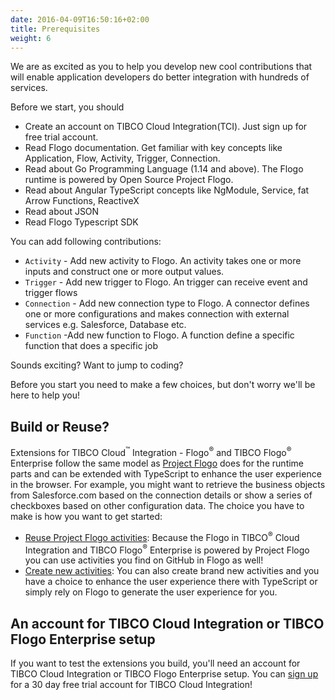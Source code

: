 ```yaml
---
date: 2016-04-09T16:50:16+02:00
title: Prerequisites
weight: 6
---
```


We are as excited as you to help you develop new cool contributions that will enable application developers do better integration with hundreds of services.

Before we start, you should

* Create an account on TIBCO Cloud Integration(TCI). Just sign up for free trial account.
* Read Flogo documentation. Get familiar with key concepts like Application, Flow, Activity, Trigger, Connection.
* Read about Go Programming Language (1.14 and above). The Flogo runtime is powered by Open Source Project Flogo.
* Read about Angular TypeScript concepts like NgModule, Service, fat Arrow Functions, ReactiveX
* Read about JSON
* Read Flogo Typescript SDK


You can add following contributions:

* `Activity` - Add new activity to Flogo. An activity takes one or more inputs and construct one or more output values.
* `Trigger` - Add new trigger to Flogo. An trigger can receive event and trigger flows
* `Connection` - Add new connection type to Flogo. A connector defines one or more configurations and makes connection with external services e.g. Salesforce, Database etc.
* `Function` -Add new function to Flogo.  A function define a specific function that does a specific job

Sounds exciting? Want to jump to coding?

Before you start you need to make a few choices, but don't worry we'll be here to help you!

## Build or Reuse?
Extensions for TIBCO Cloud<sup>&trade;</sup> Integration - Flogo<sup>&reg;</sup> and TIBCO Flogo<sup>&reg;</sup> Enterprise follow the same model as [Project Flogo](https://flogo.io) does for the runtime parts and can be extended with TypeScript to enhance the user experience in the browser. For example, you might want to retrieve the business objects from Salesforce.com based on the connection details or show a series of checkboxes based on other configuration data. The choice you have to make is how you want to get started:

* [Reuse Project Flogo activities](use-project-flogo): Because the Flogo in TIBCO<sup>&reg;</sup> Cloud Integration and TIBCO Flogo<sup>&reg;</sup> Enterprise is powered by Project Flogo you can use activities you find on GitHub in Flogo as well!
* [Create new activities](./create-new): You can also create brand new activities and you have a choice to enhance the user experience there with TypeScript or simply rely on Flogo to generate the user experience for you.

## An account for TIBCO Cloud Integration or TIBCO Flogo Enterprise setup

If you want to test the extensions you build, you'll need an account for TIBCO Cloud Integration or TIBCO Flogo Enterprise setup. You can [sign up](https://www.tibco.com/products/tibco-cloud-integration) for a 30 day free trial account for TIBCO Cloud Integration!